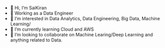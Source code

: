 - 👋 Hi, I’m SaiKiran
- 🏢 Working as a Data Engineer
- 👀 I’m interested in Data Analytics, Data Engineering, Big Data, Machine Learning/
- 🌱 I’m currently learning Cloud and AWS
- 💞️ I’m looking to collaborate on Machine Learing/Deep Learning and anything related to Data.
<!--- 📫 How to reach me ...✉️: saikiranmatla@gmail.com-->


<!---
saikiranmatla/saikiranmatla is a ✨ special ✨ repository because its `README.md` (this file) appears on your GitHub profile.
You can click the Preview link to take a look at your changes.
--->

